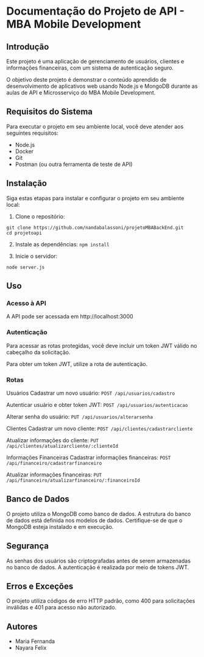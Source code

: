 # Documentação do Projeto de API - MBA Mobile Development
## Introdução
Este projeto é uma aplicação de gerenciamento de usuários, clientes e informações financeiras, com um sistema de autenticação seguro.

O objetivo deste projeto é demonstrar o conteúdo aprendido de desenvolvimento de aplicativos web usando Node.js e MongoDB durante as aulas de API e Microsserviço do MBA Mobile Development.

## Requisitos do Sistema
Para executar o projeto em seu ambiente local, você deve atender aos seguintes requisitos:

- Node.js
- Docker
- Git
- Postman (ou outra ferramenta de teste de API)

## Instalação
Siga estas etapas para instalar e configurar o projeto em seu ambiente local:

1. Clone o repositório:
```
git clone https://github.com/nandabalassoni/projetoMBABackEnd.git
cd projetoapi
```

2. Instale as dependências:
   ```npm install```

3. Inicie o servidor:

```node server.js```

## Uso

### Acesso à API
A API pode ser acessada em http://localhost:3000

### Autenticação
Para acessar as rotas protegidas, você deve incluir um token JWT válido no cabeçalho da solicitação.

Para obter um token JWT, utilize a rota de autenticação.

### Rotas

Usuários
Cadastrar um novo usuário:
```POST /api/usuarios/cadastro```

Autenticar usuário e obter token JWT:
```POST /api/usuarios/autenticacao```

Alterar senha do usuário:
```PUT /api/usuarios/alterarsenha```

Clientes
Cadastrar um novo cliente:
```POST /api/clientes/cadastrarcliente```

Atualizar informações do cliente:
```PUT /api/clientes/atualizarcliente/:clienteId```

Informações Financeiras
Cadastrar informações financeiras:
```POST /api/financeiro/cadastrarfinanceiro```

Atualizar informações financeiras:
```PUT /api/financeiro/atualizarfinanceiro/:financeiroId```

## Banco de Dados
O projeto utiliza o MongoDB como banco de dados.
A estrutura do banco de dados está definida nos modelos de dados.
Certifique-se de que o MongoDB esteja instalado e em execução.

## Segurança
As senhas dos usuários são criptografadas antes de serem armazenadas no banco de dados.
A autenticação é realizada por meio de tokens JWT.

## Erros e Exceções
O projeto utiliza códigos de erro HTTP padrão, como 400 para solicitações inválidas e 401 para acesso não autorizado.

## Autores
- Maria Fernanda
- Nayara Felix